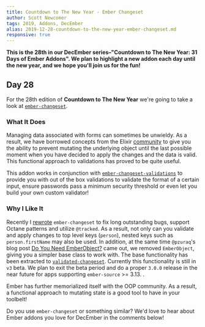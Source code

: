 ```yaml
---
title: Countdown to The New Year - Ember Changeset
author: Scott Newcomer
tags: 2019, Addons, DecEmber
alias: 2019-12-28-countdown-to-the-new-year-ember-changeset.md
responsive: true
---
```


**This is the 28th in our DecEmber series–"Countdown to The New Year: 31 Days of Ember Addons". We plan to highlight a new addon each day until the new year, and we hope you'll join us for the fun!**

## Day 28

For the 28th edition of **Countdown to The New Year** we're going to take a
look at [`ember-changeset`](https://emberobserver.com/addons/ember-changeset).

### What It Does

Managing data associated with forms can sometimes be unwieldy. As a result, we have borrowed concepts from the Elixir [community](https://hexdocs.pm/ecto/Ecto.Changeset.html#content) to give you the ability to prevent mutating the underlying object until the last possible moment when you have decided to apply the changes and the data is valid. This functional approach to validations has proved to be quite useful.

This addon works in conjunction with [`ember-changeset-validations`](https://github.com/poteto/ember-changeset-validations/) to provide you with out of the box validations to validate the format of a certain input, ensure passwords pass a minimum security threshold or even let you build your own custom validator!

### Why I Like It

Recently I [rewrote](https://github.com/poteto/ember-changeset/pull/379) `ember-changeset` to fix long outstanding bugs, support Octane patterns and utilize `@tracked`. As a result, not only can you validate and apply changes to top level keys (`person`), nested keys such as `person.firstName` may also be used.  In addition, at the same time `@pzuraq`'s blog post [Do You Need EmberObject?](https://www.pzuraq.com/do-you-need-ember-object/) came out, we removed `EmberObject`, giving you a simpler base class to work with. The base functionality has been extracted to [`validated-changeset`](https://github.com/validated-changeset/validated-changeset). Currently this functionality is still in `v3` beta. We plan to exit the beta period and do a proper `3.0.0` release in the near future for apps supporting `ember-source` >= 3.13. .

Ember has further memorialized itself with the OOP community. As a result, a functional approach to mutating state is a good tool to have in your toolbelt!

Do you use `ember-changeset` or something similar? We'd love to hear about Ember addons you love for DecEmber in the comments below!
